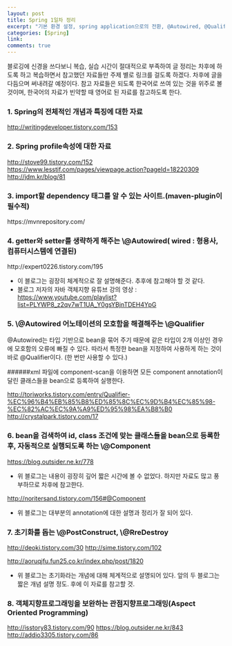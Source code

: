 ```yaml
---
layout: post
title: Spring 1일차 정리
excerpt: "기본 환경 설정, spring application으로의 전환, @Autowired, @Qualifier, @Resource, @Component, @PostConstruct, AOP(@annotation, XML), profie 속성"
categories: [Spring]
link:
comments: true
---
```


블로깅에 신경을 쓰다보니 복습, 실습 시간이 절대적으로 부족하여 글 정리는 차후에 하도록 하고 복습하면서 참고했던 자료들만 주제 별로 링크를 걸도록 하겠다. 차후에 글을 다듬으며 써내려갈 예정이다. 참고 자료들은 되도록 한국어로 쓰여 있는 것을 위주로 볼 것이며, 한국어의 자료가 빈약할 때 영어로 된 자료를 참고하도록 한다.

<h3>1. Spring의 전체적인 개념과 특징에 대한 자료</h3>

http://writingdeveloper.tistory.com/153

<h3>2. Spring profile속성에 대한 자료</h3>

http://stove99.tistory.com/152
https://www.lesstif.com/pages/viewpage.action?pageId=18220309
http://jdm.kr/blog/81

<h3>3. import할 dependency 태그를 알 수 있는 사이트.(maven-plugin이 필수적)</h3>
https://mvnrepository.com/

<h3>4. getter와 setter를 생략하게 해주는 \@Autowired( wired : 형용사, 컴퓨터시스템에 연결된)</h3>
http://expert0226.tistory.com/195

* 이 블로그는 굉장히 체계적으로 잘 설명해준다. 추후에 참고해야 할 것 같다.
* 블로그 저자의 자바 객체지향 유튜브 강의 영상 : https://www.youtube.com/playlist?list=PLYWP8_z2qv7wT1UA_Y0gsYBjnTDEH4YpG

<h3>5. \@Autowired 어노테이션의 모호함을 해결해주는 \@Qualifier</h3>

\@Autowired는 타입 기반으로 bean을 묶어 주기 때문에 같은 타입이 2개 이상인 경우에 모호함의 오류에 빠질 수 있다. 따라서 특정한 bean을 지정하여 사용하게 하는 것이 바로 \@Qualifier이다. (한 번만 사용할 수 있다.)

######xml 파일에 component-scan을 이용하면 모든 component annotation이 달린 클래스들을 bean으로 등록하여 실행한다.

http://toriworks.tistory.com/entry/Qualifier-%EC%96%B4%EB%85%B8%ED%85%8C%EC%9D%B4%EC%85%98-%EC%82%AC%EC%9A%A9%ED%95%98%EA%B8%B0
http://crystalpark.tistory.com/17

<h3>6. bean을 검색하여 id, class 조건에 맞는 클래스들을 bean으로 등록한 후, 자동적으로 실행되도록 하는 \@Component</h3>

https://blog.outsider.ne.kr/778

* 위 블로그는 내용이 굉장히 깊어 짧은 시간에 볼 수 없었다. 하지만 자료도 많고 풍부하므로 차후에 참고한다.

http://noritersand.tistory.com/156#@Component

* 위 블로그는 대부분의 annotation에 대한 설명과 정리가 잘 되어 있다.

<h3>7. 초기화를 돕는 \@PostConstruct, \@RreDestroy</h3>

http://deoki.tistory.com/30
http://sime.tistory.com/102

http://aoruqjfu.fun25.co.kr/index.php/post/1820

* 위 블로그는 초기화라는 개념에 대해 체계적으로 설명되어 있다. 앞의 두 블로그는 짧은 개념 설명 정도. 후에 이 자료를 참고할 것.

<h3>8. 객체지향프로그래밍을 보완하는 관점지향프로그래밍(Aspect Oriented Programming)</h3>

http://isstory83.tistory.com/90
https://blog.outsider.ne.kr/843
http://addio3305.tistory.com/86

